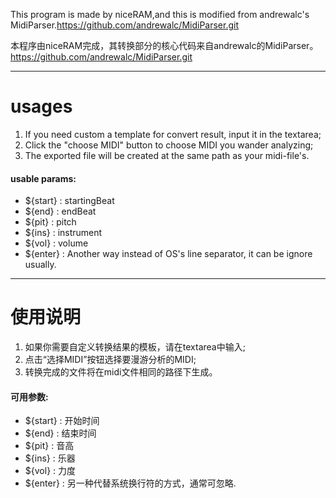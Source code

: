 
This program is made by niceRAM,and this is modified from andrewalc's MidiParser.<https://github.com/andrewalc/MidiParser.git>

本程序由niceRAM完成，其转换部分的核心代码来自andrewalc的MidiParser。<https://github.com/andrewalc/MidiParser.git>

---

# usages

1. If you need custom a template for convert result, input it in the textarea;
2. Click the "choose MIDI" button to choose MIDI you wander analyzing;
3. The exported file will be created at the same path as your midi-file's. 

#### usable params:

- ${start}  :   startingBeat
- ${end}    :   endBeat
- ${pit}    :   pitch
- ${ins}    :   instrument
- ${vol}    :   volume
- ${enter}  :   Another way instead of OS's line separator, it can be ignore usually.

---

# 使用说明

1. 如果你需要自定义转换结果的模板，请在textarea中输入;
2. 点击“选择MIDI”按钮选择要漫游分析的MIDI;
3. 转换完成的文件将在midi文件相同的路径下生成。

#### 可用参数:

- ${start}  :   开始时间
- ${end}    :   结束时间
- ${pit}    :   音高
- ${ins}    :   乐器
- ${vol}    :   力度
- ${enter}  :   另一种代替系统换行符的方式，通常可忽略.

